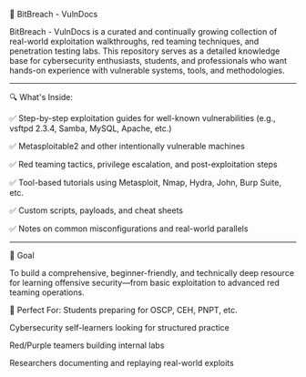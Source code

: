📘 BitBreach - VulnDocs

  BitBreach - VulnDocs is a curated and continually growing collection of real-world exploitation walkthroughs, red teaming techniques, and penetration testing labs. This repository serves as a detailed knowledge base for cybersecurity enthusiasts, students, and professionals who want hands-on experience with vulnerable systems, tools, and methodologies.
  
---------------------------------------------------------------------------------------------------------------------------------------------------------------------------

🔍 What's Inside:

  ✅ Step-by-step exploitation guides for well-known vulnerabilities (e.g., vsftpd 2.3.4, Samba, MySQL, Apache, etc.)
  
  ✅ Metasploitable2 and other intentionally vulnerable machines
  
  ✅ Red teaming tactics, privilege escalation, and post-exploitation steps
  
  ✅ Tool-based tutorials using Metasploit, Nmap, Hydra, John, Burp Suite, etc.
  
  ✅ Custom scripts, payloads, and cheat sheets
  
  ✅ Notes on common misconfigurations and real-world parallels

---------------------------------------------------------------------------------------------------------------------------------------------------------------------------

🎯 Goal

  To build a comprehensive, beginner-friendly, and technically deep resource for learning offensive security—from basic exploitation to advanced red teaming operations.

📌 Perfect For:
  Students preparing for OSCP, CEH, PNPT, etc.
  
  Cybersecurity self-learners looking for structured practice
  
  Red/Purple teamers building internal labs
  
  Researchers documenting and replaying real-world exploits

